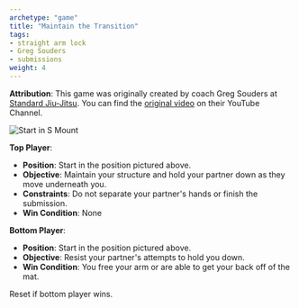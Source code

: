```yaml
---
archetype: "game"
title: "Maintain the Transition"
tags:
- straight arm lock
- Greg Souders
- submissions
weight: 4
---
```


**Attribution**: This game was originally created by coach Greg Souders at [Standard Jiu-Jitsu](https://standardjiujitsu.com). You can find the [original video](https://www.youtube.com/watch?v=n2kfNdH6oo4) on their YouTube Channel.

  ![Start in S Mount](/images/standard_arm_bar.webp)

**Top Player**:
  * **Position**: Start in the position pictured above.
  * **Objective**: Maintain your structure and hold your partner down as they move underneath you.
  * **Constraints**: Do not separate your partner's hands or finish the submission.
  * **Win Condition**: None

**Bottom Player**:
  * **Position**: Start in the position pictured above.
  * **Objective**: Resist your partner's attempts to hold you down.
  * **Win Condition**: You free your arm or are able to get your back off of the mat.

Reset if bottom player wins.